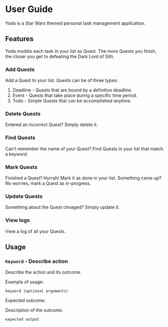 # User Guide

Yoda is a Star Wars themed personal task management application. 

## Features 

Yoda models each task in your list as Quest. The more Quests you finish, the closer you get to defeating the Dark Lord of Sith.

### Add Quests

Add a Quest to your list. Quests can be of three types:
1. Deadline - Quests that are bound by a definitive deadline.
2. Event - Quests that take place during a specific time period.
3. Todo - Simple Quests that can be accomplished anytime.

### Delete Quests

Entered an incorrect Quest? Simply delete it.

### Find Quests

Can't remember the name of your Quest? Find Quests in your list that match a keyword.

### Mark Quests

Finished a Quest? Hurrah! Mark it as done in your list.
Something came up? No worries, mark a Quest as in-progress.

### Update Quests

Something about the Quest chnaged? Simply update it.

### View logs

View a log of all your Quests.

## Usage

### `Keyword` - Describe action

Describe the action and its outcome.

Example of usage: 

`keyword (optional arguments)`

Expected outcome:

Description of the outcome.

```
expected output
```

